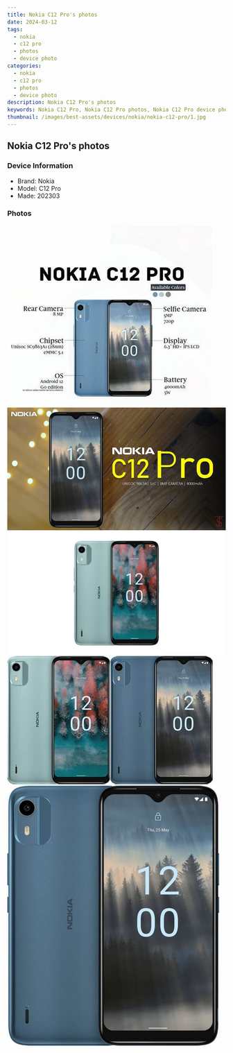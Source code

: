 ```yaml
---
title: Nokia C12 Pro's photos
date: 2024-03-12
tags: 
  - nokia
  - c12 pro
  - photos
  - device photo
categories: 
  - nokia
  - c12 pro
  - photos
  - device photo
description: Nokia C12 Pro's photos
keywords: Nokia C12 Pro, Nokia C12 Pro photos, Nokia C12 Pro device photo
thumbnail: /images/best-assets/devices/nokia/nokia-c12-pro/1.jpg
---
```


## Nokia C12 Pro's photos

### Device Information

- Brand: Nokia
- Model: C12 Pro
- Made: 202303

### Photos

![/images/best-assets/devices/nokia/nokia-c12-pro/1.jpg](/images/best-assets/devices/nokia/nokia-c12-pro/1.jpg)
![/images/best-assets/devices/nokia/nokia-c12-pro/2.jpg](/images/best-assets/devices/nokia/nokia-c12-pro/2.jpg)
![/images/best-assets/devices/nokia/nokia-c12-pro/3.jpg](/images/best-assets/devices/nokia/nokia-c12-pro/3.jpg)
![/images/best-assets/devices/nokia/nokia-c12-pro/4.jpg](/images/best-assets/devices/nokia/nokia-c12-pro/4.jpg)
![/images/best-assets/devices/nokia/nokia-c12-pro/5.jpg](/images/best-assets/devices/nokia/nokia-c12-pro/5.jpg)
